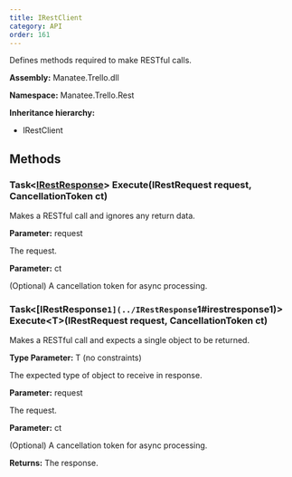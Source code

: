 ```yaml
---
title: IRestClient
category: API
order: 161
---
```


Defines methods required to make RESTful calls.

**Assembly:** Manatee.Trello.dll

**Namespace:** Manatee.Trello.Rest

**Inheritance hierarchy:**

- IRestClient

## Methods

### Task&lt;[IRestResponse](../IRestResponse#irestresponse)&gt; Execute(IRestRequest request, CancellationToken ct)

Makes a RESTful call and ignores any return data.

**Parameter:** request

The request.

**Parameter:** ct

(Optional) A cancellation token for async processing.

### Task&lt;[IRestResponse`1](../IRestResponse`1#irestresponse1)&gt; Execute&lt;T&gt;(IRestRequest request, CancellationToken ct)

Makes a RESTful call and expects a single object to be returned.

**Type Parameter:** T (no constraints)

The expected type of object to receive in response.

**Parameter:** request

The request.

**Parameter:** ct

(Optional) A cancellation token for async processing.

**Returns:** The response.

